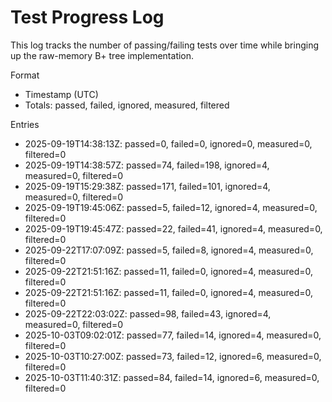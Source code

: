 # Test Progress Log

This log tracks the number of passing/failing tests over time while bringing up the raw-memory B+ tree implementation.

Format
- Timestamp (UTC)
- Totals: passed, failed, ignored, measured, filtered

Entries

- 2025-09-19T14:38:13Z: passed=0, failed=0, ignored=0, measured=0, filtered=0
- 2025-09-19T14:38:57Z: passed=74, failed=198, ignored=4, measured=0, filtered=0
- 2025-09-19T15:29:38Z: passed=171, failed=101, ignored=4, measured=0, filtered=0
- 2025-09-19T19:45:06Z: passed=5, failed=12, ignored=4, measured=0, filtered=0
- 2025-09-19T19:45:47Z: passed=22, failed=41, ignored=4, measured=0, filtered=0
- 2025-09-22T17:07:09Z: passed=5, failed=8, ignored=4, measured=0, filtered=0
- 2025-09-22T21:51:16Z: passed=11, failed=0, ignored=4, measured=0, filtered=0
- 2025-09-22T21:51:16Z: passed=11, failed=0, ignored=4, measured=0, filtered=0
- 2025-09-22T22:03:02Z: passed=98, failed=43, ignored=4, measured=0, filtered=0
- 2025-10-03T09:02:01Z: passed=77, failed=14, ignored=4, measured=0, filtered=0
- 2025-10-03T10:27:00Z: passed=73, failed=12, ignored=6, measured=0, filtered=0
- 2025-10-03T11:40:31Z: passed=84, failed=14, ignored=6, measured=0, filtered=0
